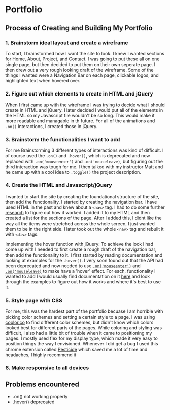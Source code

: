 # Portfolio

## Process of Creating and Building My Portfolio

### 1. Brainstorm ideal layout and create a wireframe

To start, I brainstormed how I want the site to look. I knew I wanted sections for Home, About, Project, and Contact. I was going to put these all on one single page, but then decided to put them on their own seperate page. I then drew out a very rough looking draft of the wireframe. Some of the things I wanted were a Navigation Bar on each page, clickable logos, and highlighted text when hovered over.

### 2. Figure out which elements to create in HTML and jQuery

When I first came up with the wireframe I was trying to decide what I should create in HTML and jQuery. I later decided I would put all of the elements in the HTML so my Javascript file wouldn't be so long. This would make it more readable and managable in th future. For all of the animations and `.on()` interactions, I created those in jQuery.

### 3. Brainstorm the functionalities I want to add

For me Brainstorming 3 different types of interactions was kind of difficult. I of course used the `.on()` and `.hover()`, which is deprecated and now replaced with `.on('mouseenter')` and `.on('mouseleave)`, but figuring out the third interaction was tough for me. I then talked with my instructor Matt and he came up with a cool idea to `.toggle()` the project description.

### 4. Create the HTML and Javascript/jQuery

I wanted to start the site by creating the foundational structure of the site, then add the functionality. I started by creating the navigation bar. I have used HTML in the past and knew about a `<nav>` tag. I had to do some further [research](https://www.javatpoint.com/html-nav-tag) to figure out how it worked. I added it to my HTML and then created a list for the sections of the page. After I added this, I didnt like the way all the items were stretched across the whole screen, I just wanted them to be in the right side. I later took out the whole `<nav>` tag and rebuilt it with `<div>` tags.

Implementing the hover function with jQuery:
To achieve the look I had come up with I needed to first create a rough draft of the navigation bar, then add the functionality to it. I first started by reading documentation and looking at examples for the `.hover()`. I very soon found out that the API had been deprecated and now needed to use
[`.on('mouseenter')`](https://api.jquery.com/mouseenter/) and [`.on('mouseleave)`](https://api.jquery.com/mouseleave/) to make have a 'hover' effect. For each, functionality I wanted to add I would usually find documentation on it [here](https://api.jquery.com/) and look through the examples to figure out how it works and where it's best to use it.

### 5. Style page with CSS

For me, this was the hardest part of the portfolio becuase I am horrible with picking color schemes and setting a certain style to a page. I was using [coolor.co](https://coolors.co/) to find different color schemes, but didn't know which colors looked best for different parts of the pages. While coloring and styling was difficult, I also had a little bit of trouble when it came to positioning my pages. I mostly used flex for my display type, which made it very easy to position things the way I envisioned. Whenever I did get a bug I used this chrome extension called [Pesticide](https://chrome.google.com/webstore/detail/pesticide-for-chrome/bakpbgckdnepkmkeaiomhmfcnejndkbi) which saved me a lot of time and headaches, I highly recommend it

### 6. Make responsive to all devices

## Problems encountered

- .on() not working properly
- .hover() deprecated
